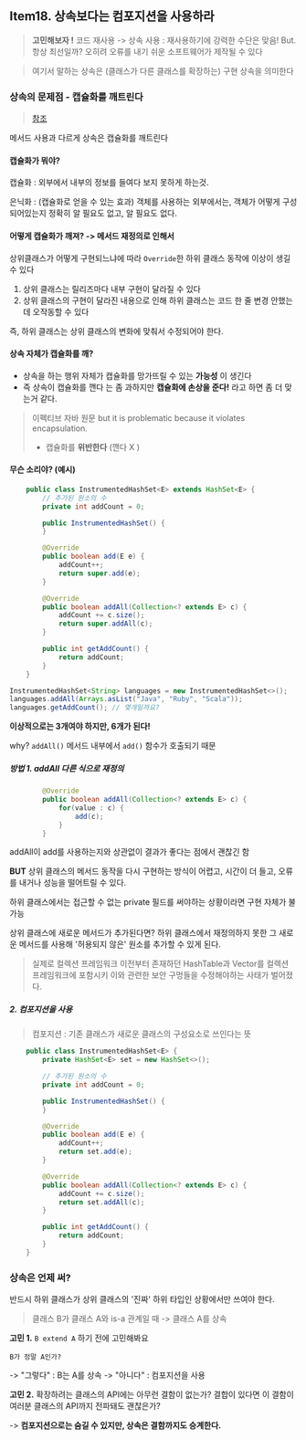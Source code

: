 ## Item18. 상속보다는 컴포지션을 사용하라


> **고민해보자 !**
> 코드 재사용 -> 상속 사용 :  재사용하기에 강력한 수단은 맞음!
> But. 항상 최선일까?
> 오히려 오류를 내기 쉬운 소프트웨어가 제작될 수 있다


> 여기서 말하는 상속은 (클래스가 다른 클래스를 확장하는) 구현 상속을 의미한다


### 상속의 문제점 - 캡슐화를 깨트린다

> [참조](https://unluckyjung.github.io/oop/2021/03/17/Inheritance-and-Encapsulation/)

메서드 사용과 다르게 상속은 캡슐화를 깨트린다

#### 캡슐화가 뭐야?

캡슐화 : 외부에서 내부의 정보를 들여다 보지 못하게 하는것.

은닉화 : (캡슐화로 얻을 수 있는 효과) 
객체를 사용하는 외부에서는, 객체가 어떻게 구성되어있는지 정확히 알 필요도 없고, 알 필요도 없다.

#### 어떻게 캡슐화가 깨져? -> 메서드 재정의로 인해서

상위클래스가 어떻게 구현되느냐에 따라 `Override`한 하위 클래스 동작에 이상이 생길 수 있다

1. 상위 클래스는 릴리즈마다 내부 구현이 달라질 수 있다
2. 상위 클래스의 구현이 달라진 내용으로 인해 하위 클래스는 코드 한 줄 변경 안했는데 오작동할 수 있다

즉, 하위 클래스는 상위 클래스의 변화에 맞춰서 수정되어야 한다.


#### 상속 자체가 캡슐화를 깨? 

- 상속을 하는 행위 자체가 캡슐화를 망가뜨릴 수 있는 **가능성** 이 생긴다
- 즉 상속이 캡슐화를 깬다 는 좀 과하지만 **캡슐화에 손상을 준다!** 라고 하면 좀 더 맞는거 같다.

> 이펙티브 자바 원문
> but it is problematic because it violates encapsulation.
> - 캡슐화를 **위반한다** (깬다 X )



#### 무슨 소리야? (예시)

```java
    public class InstrumentedHashSet<E> extends HashSet<E> {
        // 추가된 원소의 수
        private int addCount = 0;

        public InstrumentedHashSet() {
        }

        @Override
        public boolean add(E e) {
            addCount++;
            return super.add(e);
        }

        @Override
        public boolean addAll(Collection<? extends E> c) {
            addCount += c.size();
            return super.addAll(c);
        }

        public int getAddCount() {
            return addCount;
        }
    }
```

```java
InstrumentedHashSet<String> languages = new InstrumentedHashSet<>();
languages.addAll(Arrays.asList("Java", "Ruby", "Scala"));
languages.getAddCount(); // 몇개일까요?
```


**이상적으로는 3개여야 하지만, 6개가 된다!**

why? `addAll()` 메서드 내부에서 `add()` 함수가 호출되기 때문

##### 방법 1. addAll 다른 식으로 재정의
```java
        @Override
        public boolean addAll(Collection<? extends E> c) {
            for(value : c) {
	            add(c);
            }
        }
```

addAll이 add를 사용하는지와 상관없이 결과가 좋다는 점에서 괜찮긴 함

**BUT** 
상위 클래스의 메서드 동작을 다시 구현하는 방식이 어렵고, 시간이 더 들고, 오류를 내거나 성능을 떨어트릴 수 있다.

하위 클래스에서는 접근할 수 없는 private 필드를 써야하는 상황이라면 구현 자체가 불가능

상위 클래스에 새로운 메서드가 추가된다면? 
하위 클래스에서 재정의하지 못한 그 새로운 메서드를 사용해 '허용되지 않은' 원소를 추가할 수 있게 된다.

> 실제로 컬렉션 프레임워크 이전부터 존재하던 HashTable과 Vector를 컬렉션 프레임워크에 포함시키 이와 관련한 보안 구멍들을 수정해야하는 사태가 벌어졌다.


##### 2. 컴포지션을 사용

> 컴포지션 : 기존 클래스가 새로운 클래스의 구성요소로 쓰인다는 뜻


```java
    public class InstrumentedHashSet<E> {
	    private HashSet<E> set = new HashSet<>();

        // 추가된 원소의 수
        private int addCount = 0;

        public InstrumentedHashSet() {
        }

        @Override
        public boolean add(E e) {
            addCount++;
            return set.add(e);
        }

        @Override
        public boolean addAll(Collection<? extends E> c) {
            addCount += c.size();
            return set.addAll(c);
        }

        public int getAddCount() {
            return addCount;
        }
    }
```


### 상속은 언제 써?

반드시 하위 클래스가 상위 클래스의 '진짜' 하위 타입인 상황에서만 쓰여야 한다.

> 클래스 B가 클래스 A와 is-a 관계일 때 -> 클래스 A를 상속


**고민 1.** `B extend A` 하기 전에 고민해봐요

`B가 정말 A인가?` 

-> "그렇다" : B는 A를 상속
-> "아니다" : 컴포지션을 사용


**고민 2.** 확장하려는 클래스의 API에는 아무런 결함이 없는가?
결합이 있다면 이 결함이 여러분 클래스의 API까지 전파돼도 괜찮은가? 

-> **컴포지션으로는 숨길 수 있지만, 상속은 결함까지도 승계한다.**

